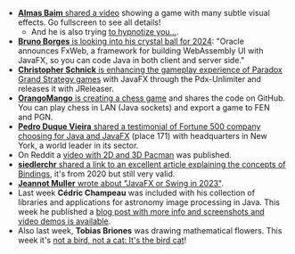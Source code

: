 * [**Almas Baim** shared a video](https://twitter.com/AlmasBaim/status/165135155357850009) showing a game with many subtle visual effects. Go fullscreen to see all details!
  * And he is also trying [to hypnotize you...](https://twitter.com/AlmasBaim/status/1649882265986424832).
* [**Bruno Borges** is looking into his crystal ball for 2024](https://twitter.com/brunoborges/status/1650998712339156992): "Oracle announces FxWeb, a framework for building WebAssembly UI with JavaFX, so you can code Java in both client and server side."
* [**Christopher Schnick** is enhancing the gameplay experience of Paradox Grand Strategy games](https://twitter.com/crschnick/status/1650522935101145088) with JavaFX through the Pdx-Unlimiter and releases it with JReleaser.
* [**OrangoMango** is creating a chess game](https://twitter.com/orango_mango/status/1650868150836113409) and shares the code on GitHub. You can  play chess in LAN (Java sockets) and export a game to FEN and PGN.
* [**Pedro Duque Vieira** shared a testimonial of Fortune 500 company choosing for Java and JavaFX](https://twitter.com/P_Duke/status/1651574017193566208) (place 171) with headquarters in New York, a world leader in its sector.
* On Reddit a [video with 2D and 3D Pacman](https://www.reddit.com/r/Pacman/comments/12v706w/pacman_ms_pacman_2d3d_javafx/) was published.
* [**siedlerchr** shared a link to an excellent article explaining the concepts of Bindings](https://twitter.com/siedlerchr/status/1649518550996987911), it's from 2020 but still very valid.
* [**Jeannot Muller** wrote about "JavaFX or Swing in 2023"](https://jeannot-muller.com/javafx-or-swing-in-2023).
* Last week **Cédric Champeau** was included with his collection of libraries and applications for astronomy image processing in Java. This week he published a [blog post with more info and screenshots and video demos is available](https://melix.github.io/blog/2023/04-22-introducing-astro4j.html).
* Also last week, **Tobias Briones** was drawing mathematical flowers. This week it's [not a bird, not a cat: It's the bird cat](https://twitter.com/tobiasbriones_/status/1650900771263717377)!

